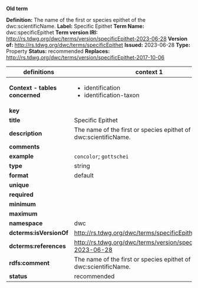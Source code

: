 **Old term**

**Definition:** The name of the first or species epithet of the dwc:scientificName.
**Label:** Specific Epithet
**Term Name:** dwc:specificEpithet
**Term version IRI:** http://rs.tdwg.org/dwc/terms/version/specificEpithet-2023-06-28
**Version of:** http://rs.tdwg.org/dwc/terms/specificEpithet
**Issued:** 2023-06-28
**Type:** Property
**Status:** recommended
**Replaces:** http://rs.tdwg.org/dwc/terms/version/specificEpithet-2017-10-06


| definitions | context 1 |
|-|-|
| **Context - tables concerned** | <ul><li>identification</li><li>identification-taxon</li></ul> |
| **key** |  |
| **title** | Specific Epithet |
| **description** | The name of the first or species epithet of a dwc:scientificName. |
| **comments** |  |
| **example** | `concolor`; `gottschei` |
| **type** | string |
| **format** | default |
| **unique** |  |
| **required** |  |
| **minimum** |  |
| **maximum** |  |
| **namespace** | dwc |
| **dcterms:isVersionOf** | http://rs.tdwg.org/dwc/terms/specificEpithet |
| **dcterms:references** | http://rs.tdwg.org/dwc/terms/version/specificEpithet-2023-06-28 |
| **rdfs:comment** | The name of the first or species epithet of the dwc:scientificName. |
| **status** | recommended |
